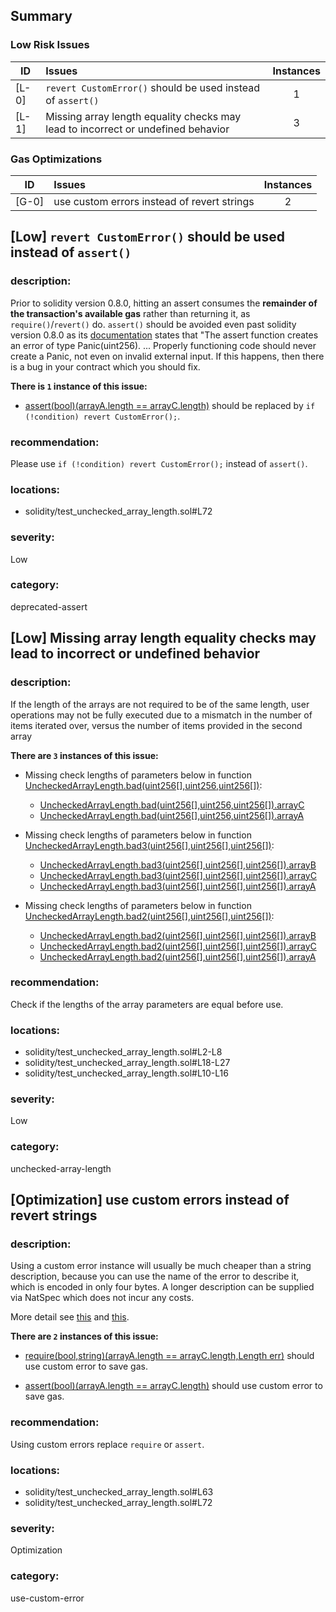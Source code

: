 ## Summary 

### Low Risk Issues

|ID|Issues|Instances|
|---|:---|:---:|
| [L-0] | `revert CustomError()` should be used instead of `assert()` | 1 |
| [L-1] | Missing array length equality checks may lead to incorrect or undefined behavior | 3 |


### Gas Optimizations

|ID|Issues|Instances|
|---|:---|:---:|
| [G-0] | use custom errors instead of revert strings | 2 |



## [Low] `revert CustomError()` should be used instead of `assert()`

### description:

Prior to solidity version 0.8.0, hitting an assert consumes the **remainder of the transaction's available gas** rather than returning it, as `require()`/`revert()` do. `assert()` should be avoided even past solidity version 0.8.0 as its [documentation](https://docs.soliditylang.org/en/v0.8.19/control-structures.html#panic-via-assert-and-error-via-require) states that "The assert function creates an error of type Panic(uint256). ... Properly functioning code should never create a Panic, not even on invalid external input. If this happens, then there is a bug in your contract which you should fix.



**There is `1` instance of this issue:**

- [assert(bool)(arrayA.length == arrayC.length)](solidity/test_unchecked_array_length.sol#L72) should be replaced by `if (!condition) revert CustomError();`.


### recommendation:

Please use `if (!condition) revert CustomError();` instead of `assert()`.


### locations:
- solidity/test_unchecked_array_length.sol#L72

### severity:
Low

### category:
deprecated-assert

## [Low] Missing array length equality checks may lead to incorrect or undefined behavior

### description:

If the length of the arrays are not required to be of the same length, user operations may not be fully executed due to a mismatch in the number of items iterated over, versus the number of items provided in the second array


**There are `3` instances of this issue:**

- Missing check lengths of parameters below in function [UncheckedArrayLength.bad(uint256[],uint256,uint256[])](solidity/test_unchecked_array_length.sol#L2-L8):
	- [UncheckedArrayLength.bad(uint256[],uint256,uint256[]).arrayC](solidity/test_unchecked_array_length.sol#L5)
	- [UncheckedArrayLength.bad(uint256[],uint256,uint256[]).arrayA](solidity/test_unchecked_array_length.sol#L3)

- Missing check lengths of parameters below in function [UncheckedArrayLength.bad3(uint256[],uint256[],uint256[])](solidity/test_unchecked_array_length.sol#L18-L27):
	- [UncheckedArrayLength.bad3(uint256[],uint256[],uint256[]).arrayB](solidity/test_unchecked_array_length.sol#L20)
	- [UncheckedArrayLength.bad3(uint256[],uint256[],uint256[]).arrayC](solidity/test_unchecked_array_length.sol#L21)
	- [UncheckedArrayLength.bad3(uint256[],uint256[],uint256[]).arrayA](solidity/test_unchecked_array_length.sol#L19)

- Missing check lengths of parameters below in function [UncheckedArrayLength.bad2(uint256[],uint256[],uint256[])](solidity/test_unchecked_array_length.sol#L10-L16):
	- [UncheckedArrayLength.bad2(uint256[],uint256[],uint256[]).arrayB](solidity/test_unchecked_array_length.sol#L12)
	- [UncheckedArrayLength.bad2(uint256[],uint256[],uint256[]).arrayC](solidity/test_unchecked_array_length.sol#L13)
	- [UncheckedArrayLength.bad2(uint256[],uint256[],uint256[]).arrayA](solidity/test_unchecked_array_length.sol#L11)


### recommendation:

Check if the lengths of the array parameters are equal before use.


### locations:
- solidity/test_unchecked_array_length.sol#L2-L8
- solidity/test_unchecked_array_length.sol#L18-L27
- solidity/test_unchecked_array_length.sol#L10-L16

### severity:
Low

### category:
unchecked-array-length

## [Optimization] use custom errors instead of revert strings

### description:

Using a custom error instance will usually be much cheaper than a string description, because you can use the name of the error to describe it, which is encoded in only four bytes. A longer description can be supplied via NatSpec which does not incur any costs.

More detail see [this](https://gist.github.com/0xxfu/712f7965446526f8c5bc53a91d97a215) and [this](https://docs.soliditylang.org/en/latest/control-structures.html#revert).


**There are `2` instances of this issue:**

- [require(bool,string)(arrayA.length == arrayC.length,Length err)](solidity/test_unchecked_array_length.sol#L63) should use custom error to save gas.

- [assert(bool)(arrayA.length == arrayC.length)](solidity/test_unchecked_array_length.sol#L72) should use custom error to save gas.


### recommendation:

Using custom errors replace `require` or `assert`.


### locations:
- solidity/test_unchecked_array_length.sol#L63
- solidity/test_unchecked_array_length.sol#L72

### severity:
Optimization

### category:
use-custom-error
